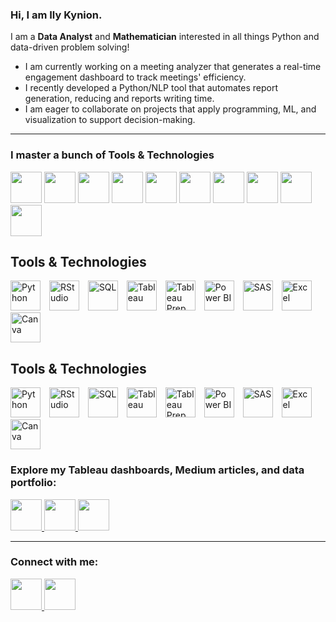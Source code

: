 ### Hi, I am Ily Kynion.  

I am a <b>Data Analyst</b> and <b>Mathematician</b> interested in all things Python and data-driven problem solving!</span>

- I am currently working on a meeting analyzer that generates a real-time engagement dashboard to track meetings' efficiency.
- I recently developed a Python/NLP tool that automates report generation, reducing and reports writing time.
- I am eager to collaborate on projects that apply programming, ML, and visualization to support decision-making.  

---

### I master a bunch of Tools & Technologies  

<p>
  <img src="https://cdn.jsdelivr.net/gh/devicons/devicon/icons/python/python-original.svg" width="50" height="50"/>
  <img src="https://cdn.jsdelivr.net/gh/devicons/devicon/icons/r/r-original.svg" width="50" height="50"/>
  <img src="https://cdn.jsdelivr.net/gh/devicons/devicon/icons/jupyter/jupyter-original.svg" width="50" height="50"/>
  <img src="https://cdn.jsdelivr.net/gh/devicons/devicon/icons/sqlite/sqlite-original.svg" width="50" height="50"/>
  <img src="https://cdn.jsdelivr.net/gh/devicons/devicon/icons/mysql/mysql-original.svg" width="50" height="50"/>
  <img src="https://cdn.jsdelivr.net/gh/devicons/devicon/icons/tableau/tableau-original.svg" width="50" height="50"/>
  <img src="https://cdn.jsdelivr.net/gh/devicons/devicon/icons/pandas/pandas-original.svg" width="50" height="50"/>
  <img src="https://cdn.jsdelivr.net/gh/devicons/devicon/icons/numpy/numpy-original.svg" width="50" height="50"/>
  <img src="https://cdn.jsdelivr.net/gh/devicons/devicon/icons/powerbi/powerbi-original.svg" width="50" height="50"/>
  <img src="https://cdn.jsdelivr.net/gh/devicons/devicon/icons/git/git-original.svg" width="50" height="50"/>
</p>

## Tools & Technologies

<p>
  <!-- Programming -->
  <img src="https://cdn.simpleicons.org/python" width="48" height="48" title="Python" alt="Python" aria-label="Python" style="margin-right:10px;" />
  <img src="https://cdn.simpleicons.org/rstudio" width="48" height="48" title="RStudio" alt="RStudio" aria-label="RStudio" style="margin-right:10px;" />

  <!-- SQL (generic) -->
  <img src="https://cdn.jsdelivr.net/gh/devicons/devicon/icons/mysql/mysql-original.svg" width="48" height="48" title="SQL" alt="SQL" aria-label="SQL" style="margin-right:10px;" />

  <!-- BI / Visualization -->
  <img src="https://cdn.simpleicons.org/tableau" width="48" height="48" title="Tableau" alt="Tableau" aria-label="Tableau" style="margin-right:10px;" />
  <!-- Tableau Prep doesn't have a separate official icon; use Tableau logo and make it clear on hover -->
  <img src="https://cdn.simpleicons.org/tableau" width="48" height="48" title="Tableau Prep" alt="Tableau Prep" aria-label="Tableau Prep" style="margin-right:10px;" />
  <img src="https://cdn.simpleicons.org/powerbi" width="48" height="48" title="Power BI" alt="Power BI" aria-label="Power BI" style="margin-right:10px;" />

  <!-- Analytics / Stats -->
  <img src="https://cdn.simpleicons.org/sas" width="48" height="48" title="SAS" alt="SAS" aria-label="SAS" style="margin-right:10px;" />

  <!-- Productivity -->
  <img src="https://cdn.simpleicons.org/microsoftexcel" width="48" height="48" title="Excel" alt="Excel" aria-label="Excel" style="margin-right:10px;" />
  <!-- If you meant CANVA (design), keep the next icon; if you meant Canvas LMS, replace with its logo URL -->
  <img src="https://cdn.simpleicons.org/canva" width="48" height="48" title="Canva" alt="Canva" aria-label="Canva" style="margin-right:10px;" />
</p>

## Tools & Technologies

<p>
  <!-- Programming -->
  <img src="https://cdn.jsdelivr.net/gh/devicons/devicon/icons/python/python-original.svg" width="48" height="48" title="Python" alt="Python" style="margin-right:10px;" />
  <img src="https://cdn.jsdelivr.net/gh/devicons/devicon/icons/rstudio/rstudio-original.svg" width="48" height="48" title="RStudio" alt="RStudio" style="margin-right:10px;" />

  <!-- SQL (use MySQL icon as generic SQL; swap to Postgres if you prefer) -->
  <img src="https://cdn.jsdelivr.net/gh/devicons/devicon/icons/mysql/mysql-original.svg" width="48" height="48" title="SQL" alt="SQL" style="margin-right:10px;" />

  <!-- BI / Visualization -->
  <img src="https://cdn.jsdelivr.net/gh/devicons/devicon/icons/tableau/tableau-original.svg" width="48" height="48" title="Tableau" alt="Tableau" style="margin-right:10px;" />
  <!-- Tableau Prep has no separate official icon; reuse Tableau with a clear tooltip -->
  <img src="https://cdn.jsdelivr.net/gh/devicons/devicon/icons/tableau/tableau-original.svg" width="48" height="48" title="Tableau Prep" alt="Tableau Prep" style="margin-right:10px;" />
  <img src="https://cdn.simpleicons.org/powerbi" width="48" height="48" title="Power BI" alt="Power BI" style="margin-right:10px;" />

  <!-- Analytics / Stats -->
  <img src="https://cdn.simpleicons.org/sas" width="48" height="48" title="SAS" alt="SAS" style="margin-right:10px;" />

  <!-- Productivity / Other -->
  <img src="https://cdn.simpleicons.org/microsoftexcel" width="48" height="48" title="Excel" alt="Excel" style="margin-right:10px;" />
  <img src="https://cdn.simpleicons.org/canva" width="48" height="48" title="Canva" alt="Canva" style="margin-right:10px;" />
</p>

### Explore my Tableau dashboards, Medium articles, and data portfolio: 

<a href="https://your-portfolio-link.com">
  <img src="https://cdn.jsdelivr.net/gh/devicons/devicon/icons/html5/html5-original.svg" width="50" height="50"/>
</a>
<a href="https://public.tableau.com/app/profile/ily.kynion.coulibaly/vizzes">
  <img src="https://cdn.worldvectorlogo.com/logos/tableau-software.svg" width="50" height="50"/>
</a>
<a href="https://medium.com/@k.ilycoulibaly">
  <img src="https://upload.wikimedia.org/wikipedia/commons/e/ec/Medium_logo_Monogram.svg" width="50" height="50"/>
</a>

---

### Connect with me: 

<a href="https://www.linkedin.com/in/ily-kynion-coulibaly-05602a189/">
  <img src="https://cdn.jsdelivr.net/gh/devicons/devicon/icons/linkedin/linkedin-original.svg" width="50" height="50"/>
</a>
<a href="mailto:icoulibaly1@babson.edu">
    <img src="https://img.icons8.com/color/48/microsoft-outlook-2019.png" width="50" height="50"/>
  </a>

</p>


